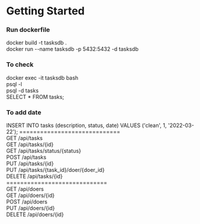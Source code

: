 # Getting Started

### Run dockerfile
docker build -t tasksdb . <br>
docker run --name tasksdb -p 5432:5432 -d tasksdb

### To check
docker exec -it tasksdb bash <br>
psql -l <br>
psql -d tasks <br>
SELECT * FROM tasks; <br>

### To add date
INSERT INTO tasks (description, status, date) 
VALUES ('clean', 1, '2022-03-22');
============================= <br>
GET /api/tasks <br>
GET /api/tasks/{id} <br>
GET /api/tasks/status/{status} <br>
POST /api/tasks <br>
PUT /api/tasks/{id} <br>
PUT /api/tasks/{task_id}/doer/{doer_id} <br>
DELETE /api/tasks/{id} <br>
============================= <br>
GET /api/doers <br>
GET /api/doers/{id} <br>
POST /api/doers <br>
PUT /api/doers/{id} <br>
DELETE /api/doers/{id} <br>
